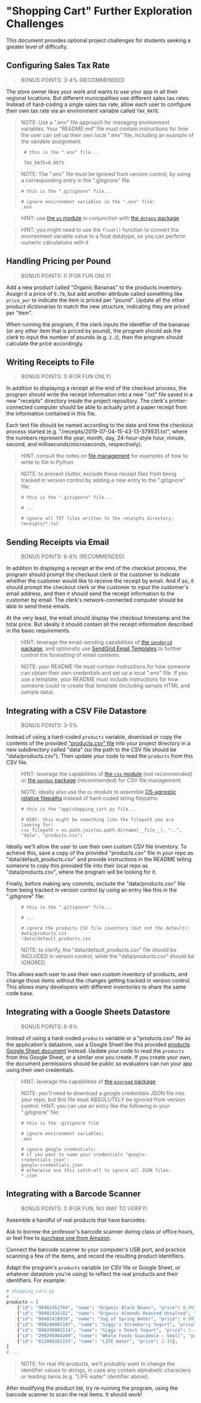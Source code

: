 # "Shopping Cart" Further Exploration Challenges

This document provides optional project challenges for students seeking a greater level of difficulty. 
 
## Configuring Sales Tax Rate

> BONUS POINTS: 3-4% (RECOMMENDED)

The store owner likes your work and wants to use your app in all their regional locations. But different municipalities use different sales tax rates. Instead of hard-coding a single sales tax rate, allow each user to configure their own tax rate via an environment variable called `TAX_RATE`.

> NOTE: Use a ".env" file approach for managing environment variables. Your "README.md" file must contain instructions for how the user can set up their own local ".env" file, including an example of the variable assignment:
> 
>      # this is the ".env" file...
>      
>      TAX_RATE=0.0875

> NOTE: The ".env" file must be ignored from version control, by using a corresponding entry in the ".gitignore" file. 
>
>     # this is the ".gitignore" file...
>    
>     # ignore environment variables in the ".env" file:
>     .env
    

> HINT: use [the `os` module](/notes/python/modules/os.md) in conjunction with [the `dotenv` package](/notes/python/packages/dotenv.md)

> HINT: you might need to use the `float()` function to convert the environment variable value to a float datatype, so you can perform numeric calculations with it



## Handling Pricing per Pound

> BONUS POINTS: 0 (FOR FUN ONLY)

Add a new product called "Organic Bananas" to the products inventory. Assign it a price of `0.79`, but add another attribute called something like `price_per` to indicate the item is priced per "pound". Update all the other product dictionaries to match the new structure, indicating they are priced per "item".

When running the program, if the clerk inputs the identifier of the bananas (or any other item that is priced by pound), the program should ask the clerk to input the number of pounds (e.g. `2.2`), then the program should calculate the price accordingly.

## Writing Receipts to File

> BONUS POINTS: 0 (FOR FUN ONLY)

In addition to displaying a receipt at the end of the checkout process, the program should write the receipt information into a new ".txt" file saved in a new "receipts" directory inside the project repository. The clerk's printer-connected computer should be able to actually print a paper receipt from the information contained in this file.

Each text file should be named according to the date and time the checkout process started (e.g. "/receipts/2019-07-04-15-43-13-579531.txt", where the numbers represent the year, month, day, 24-hour-style hour, minute, second, and milliseconds/microseconds, respectively).

> HINT: consult the notes on [file management](/notes/python/file-management.md) for examples of how to write to file in Python

> NOTE: to prevent clutter, exclude these receipt files from being tracked in version control by adding a new entry to the ".gitignore" file:
>
>     # this is the ".gitignore" file...
>
>     # ...
>     
>     # ignore all TXT files written to the receipts directory:
>     receipts/*.txt
>

## Sending Receipts via Email

> BONUS POINTS: 6-8% (RECOMMENDED)

In addition to displaying a receipt at the end of the checkout process, the program should prompt the checkout clerk or the customer to indicate whether the customer would like to receive the receipt by email. And if so, it should prompt the checkout clerk or the customer to input the customer's email address, and then it should send the receipt information to the customer by email. The clerk's network-connected computer should be able to send these emails.

At the very least, the email should display the checkout timestamp and the total price. But ideally it should contain all the receipt information described in the basic requirements.

> HINT: leverage the email-sending capabilities of [the `sendgrid` package](/notes/python/packages/sendgrid.md), and optionally use [SendGrid Email Templates](/notes/python/packages/sendgrid.md#email-templates) to further control the formatting of email contents.

> NOTE: your README file must contain instructions for how someone can obtain their own credentials and set up a local ".env" file. If you use a template, your README must include instructions for how someone could re-create that template (including sample HTML and sample data).


## Integrating with a CSV File Datastore

> BONUS POINTS: 3-5%

Instead of using a hard-coded `products` variable, download or copy the contents of the provided ["products.csv" file](https://raw.githubusercontent.com/prof-rossetti/intro-to-python/master/data/products.csv) into your project directory in a new subdirectory called "data" (so the path to the CSV file should be "data/products.csv"). Then update your code to read the `products` from this CSV file.

> HINT: leverage the capabilities of [the `csv` module](/notes/python/modules/csv.md) (not recommended) or [the `pandas` package](/notes/python/packages/pandas.md) (recommended) for CSV file management.

> NOTE: ideally also use the `os` module to assemble [OS-agnostic relative filepaths](https://github.com/prof-rossetti/intro-to-python/blob/main/notes/python/modules/os.md#constructing-filepaths) instead of hard-coded string filepaths:
>
>     # this is the "app/shopping_cart.py file...
>     
>     # HINT: this might be something like the filepath you are looking for!
>     csv_filepath = os.path.join(os.path.dirname(__file__), "..", "data", "products.csv")
>     

Ideally we'll allow the user to use their own custom CSV file inventory. To acheive this, save a copy of the provided "products.csv" file in your repo as "data/default_products.csv" and provide instructions in the README telling someone to copy this provided file into their local repo as "data/products.csv", where the program will be looking for it. 


Finally, before making any commits, exclude the "data/products.csv" file from being tracked in version control by using an entry like this in the ".gitignore" file:
>
>     # this is the ".gitignore" file...
>
>     # ...
>
>     # ignore the products CSV file inventory (but not the default):
>     data/products.csv
>     !data/default_products.csv
>
> NOTE: to clarify, the "data/default_products.csv" file should be INCLUDED in version control, while the "data/products.csv" should be IGNORED. 

This allows each user to use their own custom inventory of products, and change those items without the changes getting tracked in version control. This allows many developers with different inventories to share the same code base.



## Integrating with a Google Sheets Datastore

> BONUS POINTS: 6-8%

Instead of using a hard-coded `products` variable or a "products.csv" file as the application's datastore, use a Google Sheet like this provided [products Google Sheet document](https://docs.google.com/spreadsheets/d/1ItN7Cc2Yn4K90cMIsxi2P045Gzw0y2JHB_EkV4mXXpI/edit#gid=1014123801) instead. Update your code to read the `products` from this Google Sheet, or a similar one you create. If you create your own, the document permissions should be public so evaluators can run your app using their own credentials.

> HINT: leverage the capabilities of [the `gspread` package](/notes/python/packages/gspread.md).

> NOTE: you'll need to download a google credentials JSON file into your repo, but this file must ABSOLUTELY be ignored from version control. HINT: you can use an entry like the following in your ".gitignore" file:
> 
>     # this is the .gitignore file
>
>     # ignore environment variables:
>     .env
>     
>     # ignore google credentials:
>     # if you want to name your credentials "google-credentials.json":
>     google-credentials.json 
>     # otherwise use this catch-all to ignore all JSON files:
>     *.json   


## Integrating with a Barcode Scanner

> BONUS POINTS: 0 (FOR FUN, NO WAY TO VERIFY)

Assemble a handful of real products that have barcodes.

Ask to borrow the professor's barcode scanner during class or office hours, or feel free to [purchase one from Amazon](https://www.amazon.com/gp/product/B003OUQ174/ref=ppx_yo_dt_b_asin_title_o03__o00_s00?ie=UTF8&psc=1).

Connect the barcode scanner to your computer's USB port, and practice scanning a few of the items, and record the resulting product identifiers.

Adapt the program's `products` variable (or CSV file or Google Sheet, or whatever datastore you're using) to reflect the real products and their identifiers. For example:

```py
# shopping_cart.py
# ...
products = [
    {"id": "99482452704", "name": "Organic Black Beans", "price": 0.99},
    {"id": "99482434182", "name": "Organic Almonds Roasted Unsalted", "price": 7.33},
    {"id": "99482418939", "name": "Jug of Spring Water", "price": 0.99},
    {"id": "898248001107", "name": "Siggi's Strawberry Yogurt", "price": 1.45},
    {"id": "898248001114", "name": "Siggi's Peach Yogurt", "price": 1.45},
    {"id": "290295004269", "name": "Whole Foods Guacamole - Small", "price": 6.50},
    {"id": "012000161155", "name": "LIFE Water", "price": 2.15},
]
# ...
```

> NOTE: for real life products, we'll probably want to change the identifier values to strings, in case any contain alphabetic characters or leading zeros (e.g. "LIFE water" identifier above).

After modifying the product list, try re-running the program, using the barcode scanner to scan the real items. It should work!
